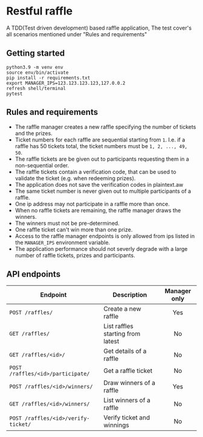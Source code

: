 # Restful raffle

A TDD(Test driven development) based raffle application, The test cover's all scenarios mentioned under "Rules and requirements"

## Getting started

```
python3.9 -m venv env
source env/bin/activate
pip install -r requirements.txt
export MANAGER_IPS=123.123.123.123,127.0.0.2
refresh shell/terminal
pytest
```
## Rules and requirements

- The raffle manager creates a new raffle specifying the number of tickets and the prizes.
- Ticket numbers for each raffle are sequential starting from `1`. I.e. if a raffle has 50 tickets total, the ticket numbers must be `1, 2, ..., 49, 50`.
- The raffle tickets are be given out to participants requesting them in a non-sequential order.
- The raffle tickets contain a verification code, that can be used to validate the ticket (e.g. when redeeming prizes).
- The application does not save the verification codes in plaintext.aw
- The same ticket number is never given out to multiple participants of a raffle.
- One ip address may not participate in a raffle more than once.
- When no raffle tickets are remaining, the raffle manager draws the winners.
- The winners must not be pre-determined.
- One raffle ticket can't win more than one prize.
- Access to the raffle manager endpoints is only allowed from ips listed in the `MANAGER_IPS` environment variable.
- The application performance should not severly degrade with a large number of raffle tickets, prizes and participants.

## API endpoints

| Endpoint                            | Description                       | Manager only |
| ----------------------------------- | --------------------------------- | :----------: |
| `POST /raffles/`                    | Create a new raffle               |     Yes      |
| `GET /raffles/`                     | List raffles starting from latest |      No      |
| `GET /raffles/<id>/`                | Get details of a raffle           |      No      |
| `POST /raffles/<id>/participate/`   | Get a raffle ticket               |      No      |
| `POST /raffles/<id>/winners/`       | Draw winners of a raffle          |     Yes      |
| `GET /raffles/<id>/winners/`        | List winners of a raffle          |      No      |
| `POST /raffles/<id>/verify-ticket/` | Verify ticket and winnings        |      No      |

